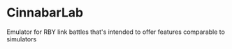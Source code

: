 # CinnabarLab
Emulator for RBY link battles that's intended to offer features comparable to simulators
